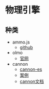 # 物理引擎

## 种类
- ammo.js
    - [github](https://github.com/kripken/ammo.js)
- olmo
    - [官网](https://el-ement.com/etc/olmo/demos/)
- cannon
    - [cannon-es](https://www.npmjs.com/package/cannon-es)
    - [案例](https://pmndrs.github.io/cannon-es/)
    - [cannon文档](https://schteppe.github.io/cannon.js/docs/)